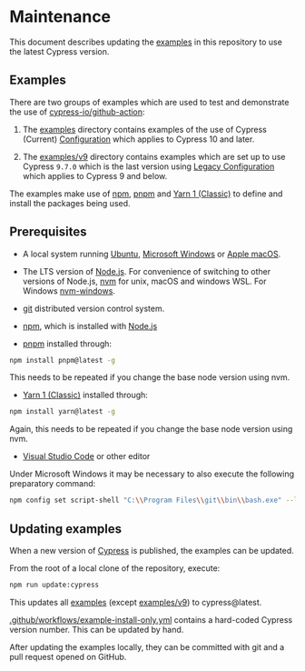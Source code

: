 # Maintenance

This document describes updating the [examples](../examples) in this repository to use the latest Cypress version.

## Examples

There are two groups of examples which are used to test and demonstrate the use of [cypress-io/github-action](https://github.com/cypress-io/github-action):

1. The [examples](../examples) directory contains examples of the use of Cypress (Current) [Configuration](https://docs.cypress.io/guides/references/configuration) which applies to Cypress 10 and later.

2. The [examples/v9](../examples/v9) directory contains examples which are set up to use Cypress `9.7.0` which is the last version using [Legacy Configuration](https://docs.cypress.io/guides/references/legacy-configuration) which applies to Cypress 9 and below.

The examples make use of [npm](https://www.npmjs.com/), [pnpm](https://pnpm.io/) and [Yarn 1 (Classic)](https://classic.yarnpkg.com/) to define and install the packages being used.

## Prerequisites

- A local system running [Ubuntu](https://ubuntu.com/), [Microsoft Windows](https://www.microsoft.com/windows/) or [Apple macOS](https://www.apple.com/macos/).

- The LTS version of [Node.js](https://nodejs.org/). For convenience of switching to other versions of Node.js, [nvm](https://github.com/nvm-sh/nvm) for unix, macOS and windows WSL. For Windows [nvm-windows](https://github.com/coreybutler/nvm-windows).

- [git](https://git-scm.com/) distributed version control system.

- [npm](https://www.npmjs.com/), which is installed with [Node.js](https://nodejs.org/)

- [pnpm](https://pnpm.io/) installed through:

```bash
npm install pnpm@latest -g
```

This needs to be repeated if you change the base node version using nvm.

- [Yarn 1 (Classic)](https://classic.yarnpkg.com/) installed through:

```bash
npm install yarn@latest -g
```

Again, this needs to be repeated if you change the base node version using nvm.

- [Visual Studio Code](https://code.visualstudio.com/) or other editor

Under Microsoft Windows it may be necessary to also execute the following preparatory command:

```bash
npm config set script-shell "C:\\Program Files\\git\\bin\\bash.exe" --location user
```

## Updating examples

When a new version of [Cypress](https://docs.cypress.io/guides/references/changelog) is published, the examples can be updated.

From the root of a local clone of the repository, execute:

```bash
npm run update:cypress
```

This updates all [examples](../examples) (except [examples/v9](../examples/v9)) to cypress@latest.

[.github/workflows/example-install-only.yml](../.github/workflows/example-install-only.yml) contains a hard-coded Cypress version number. This can be updated by hand.

After updating the examples locally, they can be committed with git and a pull request opened on GitHub.
